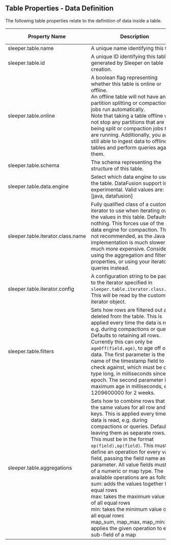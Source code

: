 ## Table Properties - Data Definition

The following table properties relate to the definition of data inside a table.

| Property Name                     | Description                                                                                                                                                                                                                                                                                                                                                                                                                                                                                                                                                                                                                                                                                                | Default Value |
|-----------------------------------|------------------------------------------------------------------------------------------------------------------------------------------------------------------------------------------------------------------------------------------------------------------------------------------------------------------------------------------------------------------------------------------------------------------------------------------------------------------------------------------------------------------------------------------------------------------------------------------------------------------------------------------------------------------------------------------------------------|---------------|
| sleeper.table.name                | A unique name identifying this table.                                                                                                                                                                                                                                                                                                                                                                                                                                                                                                                                                                                                                                                                      |               |
| sleeper.table.id                  | A unique ID identifying this table, generated by Sleeper on table creation.                                                                                                                                                                                                                                                                                                                                                                                                                                                                                                                                                                                                                                |               |
| sleeper.table.online              | A boolean flag representing whether this table is online or offline.<br>An offline table will not have any partition splitting or compaction jobs run automatically.<br>Note that taking a table offline will not stop any partitions that are being split or compaction jobs that are running. Additionally, you are still able to ingest data to offline tables and perform queries against them.                                                                                                                                                                                                                                                                                                        | true          |
| sleeper.table.schema              | The schema representing the structure of this table.                                                                                                                                                                                                                                                                                                                                                                                                                                                                                                                                                                                                                                                       |               |
| sleeper.table.data.engine         | Select which data engine to use for the table. DataFusion support is experimental. Valid values are: [java, datafusion]                                                                                                                                                                                                                                                                                                                                                                                                                                                                                                                                                                                    | JAVA          |
| sleeper.table.iterator.class.name | Fully qualified class of a custom iterator to use when iterating over the values in this table. Defaults to nothing. This forces use of the Java data engine for compaction. This is not recommended, as the Java implementation is much slower and much more expensive. Consider using the aggregation and filtering properties, or using your iterator on queries instead.                                                                                                                                                                                                                                                                                                                               |               |
| sleeper.table.iterator.config     | A configuration string to be passed to the iterator specified in `sleeper.table.iterator.class.name`. This will be read by the custom iterator object.                                                                                                                                                                                                                                                                                                                                                                                                                                                                                                                                                     |               |
| sleeper.table.filters             | Sets how rows are filtered out and deleted from the table. This is applied every time the data is read, e.g. during compactions or queries. Defaults to retaining all rows.<br>Currently this can only be `ageOff(field,age)`, to age off old data. The first parameter is the name of the timestamp field to check against, which must be of type long, in milliseconds since the epoch. The second parameter is the maximum age in milliseconds, e.g. 1209600000 for 2 weeks.                                                                                                                                                                                                                            |               |
| sleeper.table.aggregations        | Sets how to combine rows that have the same values for all row and sort keys. This is applied every time the data is read, e.g. during compactions or queries. Defaults to leaving them as separate rows.<br>This must be in the format `op(field),op(field)`. This must define an operation for every value field, passing the field name as the parameter. All value fields must be of a numeric or map type. The available operations are as follows:<br>sum: adds the values together for equal rows<br>max: takes the maximum value out of all equal rows<br>min: takes the minimum value out of all equal rows<br>map_sum, map_max, map_min: applies the given operation to every sub-field of a map |               |
